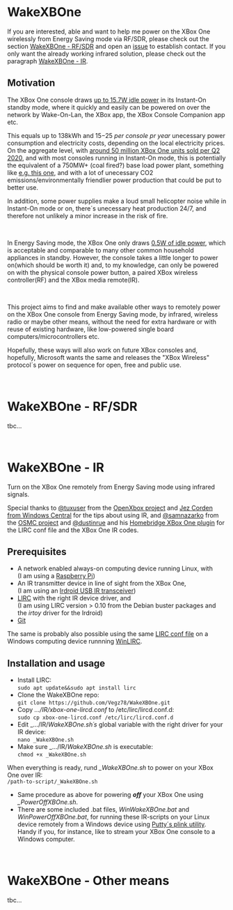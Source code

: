 # WakeXBOne
If you are interested, able and want to help me power on the XBox One wirelessly from Energy Saving mode via RF/SDR, please check out the section [WakeXBOne - RF/SDR](https://github.com/Vegz78/WakeXBOne#wakexbone---rfsdr) and open an [issue](https://github.com/Vegz78/WakeXBOne/issues) to establish contact. If you only want the already working infrared solution, please check out the paragraph [WakeXBOne - IR](https://github.com/Vegz78/WakeXBOne#wakexbone---ir).

## Motivation
The XBox One console draws [up to 15.7W idle power](https://www.nrdc.org/sites/default/files/video-game-consoles-IP.pdf) in its Instant-On standby mode, where it quickly and easily can be powered on over the network by Wake-On-Lan, the XBox app, the XBox Console Companion app etc. 

This equals up to 138kWh and $15-$25 _per console pr year_ unecessary power consumption and electricity costs, depending on the local electricity prices. On the aggregate level, with [around 50 million XBox One units sold per Q2 2020](https://www.ampereanalysis.com/insight/sony-banks-on-playstation-studios-to-deliver-another-winning-console-generation), and with most consoles running in Instant-On mode, this is potentially the equivalent of a 750MW+ (coal fired?) base load power plant, something like [e.g. this one](https://en.wikipedia.org/wiki/A._B._Brown_Generating_Station), and with a lot of unecessary CO2 emissions/environmentally friendlier power production that could be put to better use.

In addition, some power supplies make a loud small helicopter noise while in Instant-On mode or on, there´s unecessary heat production 24/7, and therefore not unlikely a minor increase in the risk of fire.

<br>

In Energy Saving mode, the XBox One only draws [0.5W of idle power](https://support.xbox.com/en-US/help/hardware-network/power/learn-about-power-modes), which is acceptable and comparable to many other common household appliances in standby. However, the console takes a little longer to power on(which should be worth it) and, to my knowledge, can only be powered on with the physical console power button, a paired XBox wireless controller(RF) and the XBox media remote(IR).

<br>

This project aims to find and make available other ways to remotely power on the XBox One console from Energy Saving mode, by infrared, wireless radio or maybe other means, without the need for extra hardware or with reuse of existing hardware, like low-powered single board computers/microcontrollers etc.

Hopefully, these ways will also work on future XBox consoles and, hopefully, Microsoft wants the same and releases the "XBox Wireless" protocol´s power on sequence for open, free and public use.

<br>

# WakeXBOne - RF/SDR
tbc...

<br>

# WakeXBOne - IR
Turn on the XBox One remotely from Energy Saving mode using infrared signals.

Special thanks to [@tuxuser](https://github.com/tuxuser) from the [OpenXbox project](https://github.com/OpenXbox) and [Jez Corden from Windows Central](https://www.windowscentral.com/author/jez-corden) for the tips about using IR, and [@samnazarko](https://github.com/samnazarko) from the [OSMC project](https://github.com/osmc/osmc) and [@dustinrue](https://github.com/dustinrue) and his [Homebridge XBox One plugin](https://github.com/dustinrue/homebridge-xbox-one-lirc) for the LIRC conf file and the XBox One IR codes.

## Prerequisites
- A network enabled always-on computing device running Linux, with<br>
(I am using a [Raspberry Pi](https://www.raspberrypi.org/products/))
- An IR transmitter device in line of sight from the XBox One,<br>
(I am using an [Irdroid USB IR transceiver](https://www.irdroid.com/irdroid-usb-ir-transceiver/))
- [LIRC](https://www.lirc.org) with the right IR device driver, and<br>
(I am using LIRC version > 0.10 from the Debian buster packages and the _irtoy_ driver for the Irdroid)
- [Git](https://git-scm.com)

The same is probably also possible using the same [LIRC conf file](https://github.com/Vegz78/WakeXBOne/blob/main/IR/xbox-one-lircd.conf) on a Windows computing device runnning [WinLIRC](http://winlirc.sourceforge.net).

## Installation and usage
- Install LIRC:<br>
```sudo apt update&&sudo apt install lirc```
- Clone the WakeXBOne repo:<br>
```git clone https://github.com/Vegz78/WakeXBOne.git```
- Copy _.../IR/xbox-one-lircd.conf_ to /etc/lirc/lircd.conf.d:<br>
```sudo cp xbox-one-lircd.conf /etc/lirc/lircd.conf.d```
- Edit _.../IR/_WakeXBOne.sh´s_ global variable with the right driver for your IR device:<br>
```nano _WakeXBOne.sh```
- Make sure _.../IR/_WakeXBOne.sh_ is executable:<br>
```chmod +x _WakeXBOne.sh```

When everything is ready, rund _\_WakeXBOne.sh_ to power on your XBox One over IR:<br>
```/path-to-script/_WakeXBOne.sh```

- Same procedure as above for powering **_off_** your XBox One using _\_PowerOffXBOne.sh_.
- There are some included .bat files, _WinWakeXBOne.bat_ and _WinPowerOffXBOne.bat_, for running these IR-scripts on your Linux device remotely from a Windows device using [Putty´s plink utility](https://www.chiark.greenend.org.uk/~sgtatham/putty/latest.html). Handy if you, for instance, like to stream your XBox One console to a Windows computer.

<br>

# WakeXBOne - Other means
tbc...
